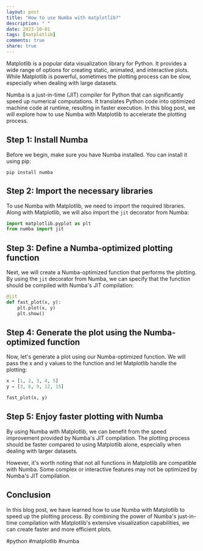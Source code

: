 ```yaml
---
layout: post
title: "How to use Numba with matplotlib?"
description: " "
date: 2023-10-01
tags: [matplotlib]
comments: true
share: true
---
```


Matplotlib is a popular data visualization library for Python. It provides a wide range of options for creating static, animated, and interactive plots. While Matplotlib is powerful, sometimes the plotting process can be slow, especially when dealing with large datasets.

Numba is a just-in-time (JIT) compiler for Python that can significantly speed up numerical computations. It translates Python code into optimized machine code at runtime, resulting in faster execution. In this blog post, we will explore how to use Numba with Matplotlib to accelerate the plotting process.

## Step 1: Install Numba

Before we begin, make sure you have Numba installed. You can install it using pip:

```
pip install numba
```

## Step 2: Import the necessary libraries

To use Numba with Matplotlib, we need to import the required libraries. Along with Matplotlib, we will also import the `jit` decorator from Numba:

```python
import matplotlib.pyplot as plt
from numba import jit
```

## Step 3: Define a Numba-optimized plotting function

Next, we will create a Numba-optimized function that performs the plotting. By using the `jit` decorator from Numba, we can specify that the function should be compiled with Numba's JIT compilation:

```python
@jit
def fast_plot(x, y):
    plt.plot(x, y)
    plt.show()
```

## Step 4: Generate the plot using the Numba-optimized function

Now, let's generate a plot using our Numba-optimized function. We will pass the x and y values to the function and let Matplotlib handle the plotting:

```python
x = [1, 2, 3, 4, 5]
y = [3, 6, 9, 12, 15]

fast_plot(x, y)
```

## Step 5: Enjoy faster plotting with Numba

By using Numba with Matplotlib, we can benefit from the speed improvement provided by Numba's JIT compilation. The plotting process should be faster compared to using Matplotlib alone, especially when dealing with larger datasets.

However, it's worth noting that not all functions in Matplotlib are compatible with Numba. Some complex or interactive features may not be optimized by Numba's JIT compilation.

## Conclusion

In this blog post, we have learned how to use Numba with Matplotlib to speed up the plotting process. By combining the power of Numba's just-in-time compilation with Matplotlib's extensive visualization capabilities, we can create faster and more efficient plots.

#python #matplotlib #numba